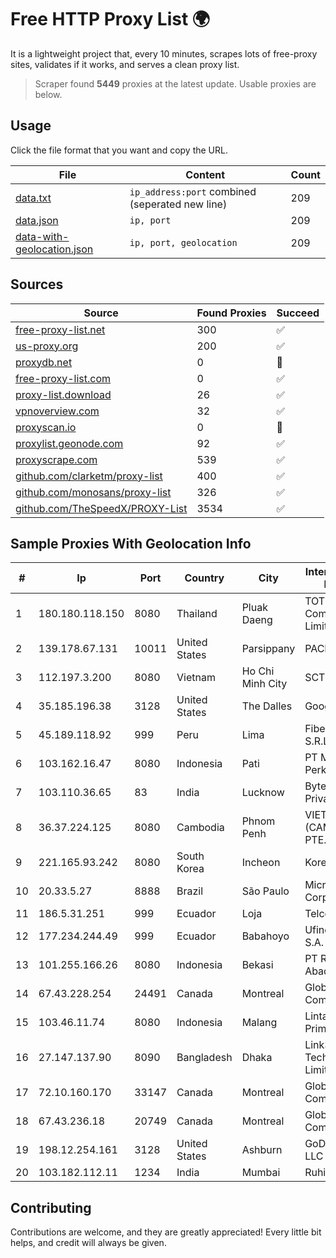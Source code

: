 
# Free HTTP Proxy List 🌍

It is a lightweight project that, every 10 minutes, scrapes lots of free-proxy sites, validates if it works, and serves a clean proxy list.


> Scraper found **5449** proxies at the latest update. Usable proxies are below.

## Usage

Click the file format that you want and copy the URL.


|File|Content|Count|
|----|-------|-----|
|[data.txt](https://raw.githubusercontent.com/themiralay/Proxy-List-World/master/data.txt)|`ip_address:port` combined (seperated new line)|209|
|[data.json](https://raw.githubusercontent.com/themiralay/Proxy-List-World/master/data.json)|`ip, port`|209|
|[data-with-geolocation.json](https://raw.githubusercontent.com/themiralay/Proxy-List-World/master/data-with-geolocation.json)|`ip, port, geolocation`|209|

## Sources

|Source|Found Proxies|Succeed|
|------|-------------|-------|
|[free-proxy-list.net](https://free-proxy-list.net)|300|✅|
|[us-proxy.org](https://www.us-proxy.org)|200|✅|
|[proxydb.net](http://proxydb.net)|0|🚫|
|[free-proxy-list.com](https://free-proxy-list.com/?page=&port=&type%5B%5D=http&type%5B%5D=https&up_time=0&search=Search)|0|✅|
|[proxy-list.download](https://www.proxy-list.download/HTTP)|26|✅|
|[vpnoverview.com](https://vpnoverview.com/privacy/anonymous-browsing/free-proxy-servers)|32|✅|
|[proxyscan.io](https://www.proxyscan.io)|0|🚫|
|[proxylist.geonode.com](https://proxylist.geonode.com/api/proxy-list?limit=300&page=1&sort_by=lastChecked&sort_type=desc&protocols=http,https)|92|✅|
|[proxyscrape.com](https://api.proxyscrape.com/v2/?request=displayproxies&protocol=http&timeout=10000&country=all&ssl=all&anonymity=all)|539|✅|
|[github.com/clarketm/proxy-list](https://raw.githubusercontent.com/clarketm/proxy-list/master/proxy-list-raw.txt)|400|✅|
|[github.com/monosans/proxy-list](https://raw.githubusercontent.com/monosans/proxy-list/main/proxies/http.txt)|326|✅|
|[github.com/TheSpeedX/PROXY-List](https://raw.githubusercontent.com/TheSpeedX/PROXY-List/master/http.txt)|3534|✅|


## Sample Proxies With Geolocation Info

|#|Ip|Port|Country|City|Internet Service Provider|
|-|--|----|-------|----|-------------------------|
|1|180.180.118.150|8080|Thailand|Pluak Daeng|TOT Public Company Limited|
|2|139.178.67.131|10011|United States|Parsippany|PACKET-HOST|
|3|112.197.3.200|8080|Vietnam|Ho Chi Minh City|SCTV|
|4|35.185.196.38|3128|United States|The Dalles|Google LLC|
|5|45.189.118.92|999|Peru|Lima|Fiber Digital S.R.L|
|6|103.162.16.47|8080|Indonesia|Pati|PT Mega Data Perkasa|
|7|103.110.36.65|83|India|Lucknow|Bytel Tranet Private Limited|
|8|36.37.224.125|8080|Cambodia|Phnom Penh|VIETTEL (CAMBODIA) PTE., LTD|
|9|221.165.93.242|8080|South Korea|Incheon|Korea Telecom|
|10|20.33.5.27|8888|Brazil|São Paulo|Microsoft Corporation|
|11|186.5.31.251|999|Ecuador|Loja|Telconet S.A|
|12|177.234.244.49|999|Ecuador|Babahoyo|Ufinet Panama S.A.|
|13|101.255.166.26|8080|Indonesia|Bekasi|PT Remala Abadi|
|14|67.43.228.254|24491|Canada|Montreal|GloboTech Communications|
|15|103.46.11.74|8080|Indonesia|Malang|Lintas Data Prima, PT|
|16|27.147.137.90|8090|Bangladesh|Dhaka|Link3 Technologies Limited|
|17|72.10.160.170|33147|Canada|Montreal|GloboTech Communications|
|18|67.43.236.18|20749|Canada|Montreal|GloboTech Communications|
|19|198.12.254.161|3128|United States|Ashburn|GoDaddy.com, LLC|
|20|103.182.112.11|1234|India|Mumbai|Ruhi Infotech|



## Contributing

Contributions are welcome, and they are greatly appreciated! Every
little bit helps, and credit will always be given.

